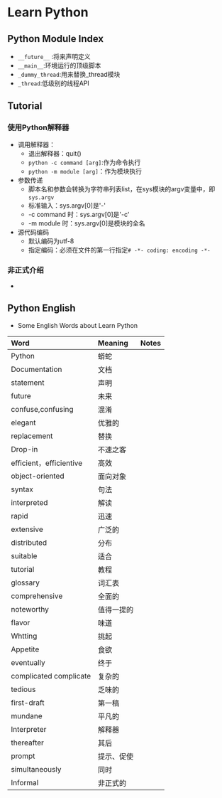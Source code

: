 # Learn Python

## Python Module Index

- `__future__` :将来声明定义
- `__main__`:环境运行的顶级脚本
- `_dummy_thread`:用来替换_thread模块
- `_thread`:低级别的线程API

## Tutorial

### 使用Python解释器

- 调用解释器：
  - 退出解释器：quit()
  - `python -c command [arg]`:作为命令执行
  - `python -m module [arg]`：作为模块执行
- 参数传递
  - 脚本名和参数会转换为字符串列表list，在sys模块的argv变量中，即`sys.argv`
  - 标准输入：sys.argv[0]是'-'
  - -c command 时：sys.argv[0]是'-c'
  - -m module 时：sys.argv[0]是模块的全名
- 源代码编码
  - 默认编码为utf-8
  - 指定编码：必须在文件的第一行指定`# -*- coding: encoding -*-`

### 非正式介绍

- 

## Python English

- Some English Words about Learn Python

|Word|Meaning|Notes|
|:----|:----|:----|
|Python|蟒蛇||
|Documentation|文档||
|statement|声明||
|future|未来||
|confuse,confusing|混淆||
|elegant|优雅的||
|replacement|替换||
|Drop-in|不速之客||
|efficient，efficientive|高效||
|object-oriented|面向对象||
|syntax |句法||
|interpreted |解读||
|rapid |迅速||
|extensive|广泛的||
|distributed|分布||
|suitable |适合||
|tutorial |教程||
|glossary |词汇表||
|comprehensive|全面的||
|noteworthy|值得一提的||
|flavor|味道||
|Whtting|挑起||
|Appetite|食欲||
|eventually|终于||
|complicated complicate |复杂的||
|tedious |乏味的||
|first-draft|第一稿||
|mundane|平凡的||
|Interpreter|解释器||
|thereafter |其后||
|prompt |提示、促使||
|simultaneously|同时||
|Informal |非正式的||
